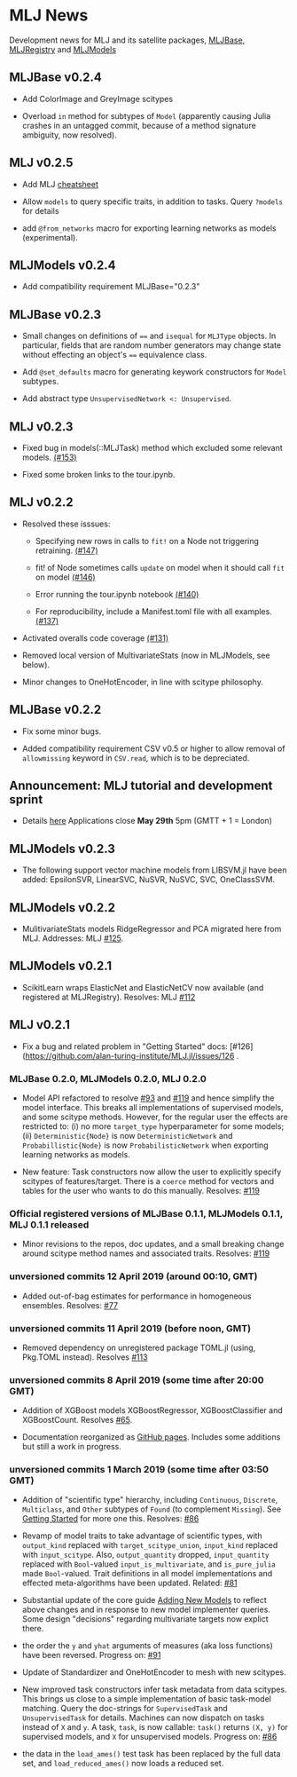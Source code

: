 # MLJ News 

Development news for MLJ and its satellite packages, 
[MLJBase](https://github.com/alan-turing-institute/MLJBase.jl),
[MLJRegistry](https://github.com/alan-turing-institute/MLJRegistry.jl)
and [MLJModels](https://github.com/alan-turing-institute/MLJModels.jl)


## MLJBase v0.2.4

- Add ColorImage and GreyImage scitypes

- Overload `in` method for subtypes of `Model` (apparently causing
  Julia crashes in an untagged commit, because of a method signature
  ambiguity, now resolved).


## MLJ v0.2.5

- Add MLJ [cheatsheet](https://github.com/alan-turing-institute/MLJ.jl/blob/master/docs/src/mlj_cheatsheet.md)

- Allow `models` to query specific traits, in addition to tasks. Query `?models` for details

- add `@from_networks` macro for exporting learning networks as models (experimental). 


## MLJModels v0.2.4

- Add compatibility requirement MLJBase="0.2.3" 


## MLJBase v0.2.3

- Small changes on definitions of `==` and `isequal` for `MLJType`
  objects. In particular, fields that are random number generators may
  change state without effecting an object's `==` equivalence class. 
  
- Add `@set_defaults` macro for generating keywork constructors for
    `Model` subtypes. 
	
- Add abstract type `UnsupervisedNetwork <: Unsupervised`.


## MLJ v0.2.3

- Fixed bug in models(::MLJTask) method which excluded some relevant
  models. [(#153)](https://github.com/alan-turing-institute/MLJ.jl/issues/153)

- Fixed some broken links to the tour.ipynb.



## MLJ v0.2.2

- Resolved these isssues: 

    - Specifying new rows in calls to `fit!` on a Node not triggering
      retraining.
      [(#147)](https://github.com/alan-turing-institute/MLJ.jl/issues/147)
	
    - fit! of Node sometimes calls `update` on model when it should
      call `fit` on model
      [(#146)](https://github.com/alan-turing-institute/MLJ.jl/issues/146)
	
    - Error running the tour.ipynb notebook
      [(#140)](https://github.com/alan-turing-institute/MLJ.jl/issues/140)
	
    - For reproducibility, include a Manifest.toml file with all
      examples. [(#137)](https://github.com/alan-turing-institute/MLJ.jl/issues/137)
	
- Activated overalls code coverage
  [(#131)](https://github.com/alan-turing-institute/MLJ.jl/issues/131)
	
- Removed local version of MultivariateStats (now in MLJModels, see below).

- Minor changes to OneHotEncoder, in line with scitype philosophy.
	

## MLJBase v0.2.2

- Fix some minor bugs. 

- Added compatibility requirement CSV v0.5 or higher to allow removal
  of `allowmissing` keyword in `CSV.read`, which is to be depreciated.


## Announcement: MLJ tutorial and development sprint

 - Details
   [here](https://github.com/alan-turing-institute/MLJ.jl/wiki/2019-MLJ---sktime-tutorial-and-development-sprint)
   Applications close **May 29th** 5pm (GMTT + 1 = London)


## MLJModels v0.2.3

- The following support vector machine models from LIBSVM.jl have been
  added: EpsilonSVR, LinearSVC, NuSVR, NuSVC, SVC, OneClassSVM.

## MLJModels v0.2.2

- MulitivariateStats models RidgeRegressor and PCA migrated here from
  MLJ. Addresses: MLJ
  [#125](https://github.com/alan-turing-institute/MLJ.jl/issues/125).


## MLJModels v0.2.1

- ScikitLearn wraps ElasticNet and ElasticNetCV now available (and
  registered at MLJRegistry). Resolves: MLJ
  [#112](https://github.com/alan-turing-institute/MLJ.jl/issues/112)


## MLJ v0.2.1 

- Fix a bug and related problem in "Getting Started" docs:
  [#126](https://github.com/alan-turing-institute/MLJ.jl/issues/126 .


### MLJBase 0.2.0, MLJModels 0.2.0, MLJ 0.2.0

- Model API refactored to resolve
  [#93](https://github.com/alan-turing-institute/MLJ.jl/issues/93) and
  [#119](https://github.com/alan-turing-institute/MLJ.jl/issues/119)
  and hence simplify the model interface. This breaks all
  implementations of supervised models, and some scitype
  methods. However, for the regular user the effects are restricted
  to: (i) no more `target_type` hyperparameter for some models; (ii)
  `Deterministic{Node}` is now `DeterministicNetwork` and
  `Probabillistic{Node}` is now `ProbabilisticNetwork` when exporting
  learning networks as models.
  
- New feature: Task constructors now allow the user to explicitly
  specify scitypes of features/target. There is a `coerce` method for
  vectors and tables for the user who wants to do this
  manually. Resolves:
  [#119](https://github.com/alan-turing-institute/MLJ.jl/issues/119)


### Official registered versions of MLJBase 0.1.1, MLJModels 0.1.1, MLJ 0.1.1 released

- Minor revisions to the repos, doc updates, and a small breaking
  change around scitype method names and associated traits. Resolves:
  [#119](https://github.com/alan-turing-institute/MLJ.jl/issues/119)

### unversioned commits 12 April 2019 (around 00:10, GMT)

- Added out-of-bag estimates for performance in homogeneous
  ensembles. Resolves:
  [#77](https://github.com/alan-turing-institute/MLJ.jl/issues/77)


### unversioned commits 11 April 2019 (before noon, GMT)

- Removed dependency on unregistered package TOML.jl (using, Pkg.TOML
  instead). Resolves
  [#113](https://github.com/alan-turing-institute/MLJ.jl/issues/113)

### unversioned commits 8 April 2019 (some time after 20:00 GMT)

- Addition of XGBoost models XGBoostRegressor, XGBoostClassifier and XGBoostCount. Resolves [#65](https://github.com/alan-turing-institute/MLJ.jl/issues/65).

- Documentation reorganized as [GitHub pages](https://alan-turing-institute.github.io/MLJ.jl/dev/). Includes some additions but still a work in progress.

### unversioned commits 1 March 2019 (some time after 03:50 GMT)

- Addition of "scientific type" hierarchy, including `Continuous`,
  `Discrete`, `Multiclass`, and `Other` subtypes of `Found` (to
  complement `Missing`). See [Getting Started](index.md) for more one
  this.  Resolves:
  [#86](https://github.com/alan-turing-institute/MLJ.jl/issues/86)

- Revamp of model traits to take advantage of scientific types, with
  `output_kind` replaced with `target_scitype_union`, `input_kind` replaced
  with `input_scitype`. Also, `output_quantity` dropped,
  `input_quantity` replaced with `Bool`-valued
  `input_is_multivariate`, and `is_pure_julia` made `Bool`-valued.
  Trait definitions in all model implementations and effected
  meta-algorithms have been updated. Related:
  [#81](https://github.com/alan-turing-institute/MLJ.jl/issues/81)
  
- Substantial update of the core guide [Adding New
  Models](adding_models_for_general_use.md) to reflect above changes and in
  response to new model implementer queries. Some design "decisions"
  regarding multivariate targets now explict there.

- the order the `y` and `yhat` arguments of measures (aka loss
  functions) have been reversed. Progress on:
  [#91](https://github.com/alan-turing-institute/MLJ.jl/issues/91)
  
- Update of Standardizer and OneHotEncoder to mesh with new scitypes.

- New improved task constructors infer task metadata from data
  scitypes. This brings us close to a simple implementation of basic
  task-model matching. Query the doc-strings for `SupervisedTask` and
  `UnsupervisedTask` for details.  Machines can now dispatch on tasks
  instead of `X` and `y`. A task, `task`, is now callable: `task()`
  returns `(X, y)` for supervised models, and `X` for unsupervised
  models.  Progress on:  [\#86](https://github.com/alan-turing-institute/MLJ.jl/issues/68)

- the data in the `load_ames()` test task has been replaced by the
  full data set, and `load_reduced_ames()` now loads a reduced set.




